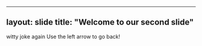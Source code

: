 ----
layout: slide
title: "Welcome to our second slide"
----
witty joke again
Use the left arrow to go back!

